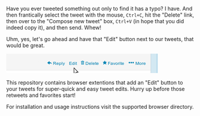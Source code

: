 Have you ever tweeted something out only to find it has a typo? I have. And then frantically select the tweet with the mouse, `Ctrl+C`, hit the "Delete" link, then over to the "Compose new tweet" box, `Ctrl+V` (in hope that you did indeed copy it), and then send. Whew!

Uhm, yes, let's go ahead and have that "Edit" button next to our tweets, that would be great.

![Twitter Edit Button](https://github.com/soulseekah/twitter-edit-button/raw/master/screenshot.png)

This repository contains browser extentions that add an "Edit" button to your tweets for super-quick and easy tweet edits. Hurry up before those retweets and favorites start!

For installation and usage instructions visit the supported browser directory.

